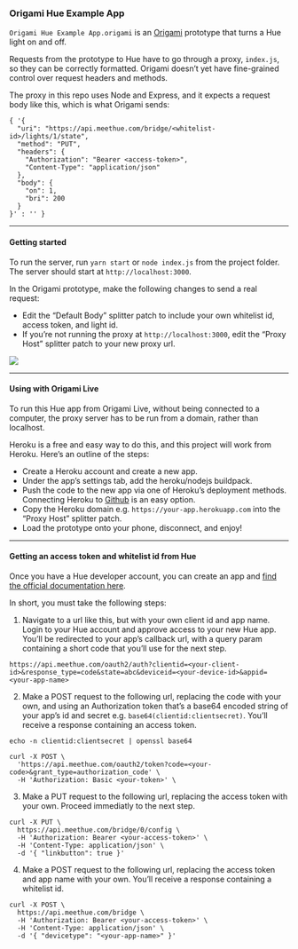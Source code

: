 ### Origami Hue Example App

`Origami Hue Example App.origami` is an [Origami](https://origami.design/) prototype that turns a Hue light on and off.

Requests from the prototype to Hue have to go through a proxy, `index.js`, so they can be correctly formatted. Origami doesn’t yet have fine-grained control over request headers and methods.

The proxy in this repo uses Node and Express, and it expects a request body like this, which is what Origami sends:

```
{ '{
  "uri": "https://api.meethue.com/bridge/<whitelist-id>/lights/1/state",
  "method": "PUT",
  "headers": {
    "Authorization": "Bearer <access-token>",
    "Content-Type": "application/json"
  },
  "body": {
    "on": 1,
    "bri": 200
  }
}' : '' }
```

-----

#### Getting started

To run the server, run `yarn start` or `node index.js` from the project folder. The server should start at `http://localhost:3000`.

In the Origami prototype, make the following changes to send a real request:

* Edit the “Default Body” splitter patch to include your own whitelist id, access token, and light id.
* If you’re not running the proxy at `http://localhost:3000`, edit the “Proxy Host” splitter patch to your new proxy url.

![](https://i.imgur.com/hAS67Ru.png)

-----

#### Using with Origami Live

To run this Hue app from Origami Live, without being connected to a computer, the proxy server has to be run from a domain, rather than localhost.

Heroku is a free and easy way to do this, and this project will work from Heroku. Here’s an outline of the steps:

* Create a Heroku account and create a new app.
* Under the app’s settings tab, add the heroku/nodejs buildpack.
* Push the code to the new app via one of Heroku’s deployment methods. Connecting Heroku to [Github](https://devcenter.heroku.com/articles/github-integration) is an easy option.
* Copy the Heroku domain e.g. `https://your-app.herokuapp.com` into the “Proxy Host” splitter patch.
* Load the prototype onto your phone, disconnect, and enjoy!

-----

#### Getting an access token and whitelist id from Hue

Once you have a Hue developer account, you can create an app and [find the official documentation here](https://www.developers.meethue.com/documentation/remote-hue-api).

In short, you must take the following steps:

1. Navigate to a url like this, but with your own client id and app name. Login to your Hue account and approve access to your new Hue app. You’ll be redirected to your app’s callback url, with a query param containing a short code that you’ll use for the next step.

```
https://api.meethue.com/oauth2/auth?clientid=<your-client-id>&response_type=code&state=abc&deviceid=<your-device-id>&appid=<your-app-name>
```

2. Make a POST request to the following url, replacing the code with your own, and using an Authorization token that’s a base64 encoded string of your app’s id and secret e.g. `base64(clientid:clientsecret)`. You’ll receive a response containing an access token.

```
echo -n clientid:clientsecret | openssl base64
```

```
curl -X POST \
  'https://api.meethue.com/oauth2/token?code=<your-code>&grant_type=authorization_code' \
  -H 'Authorization: Basic <your-token>' \

```

3. Make a PUT request to the following url, replacing the access token with your own. Proceed immediatly to the next step.

```
curl -X PUT \
  https://api.meethue.com/bridge/0/config \
  -H 'Authorization: Bearer <your-access-token>' \
  -H 'Content-Type: application/json' \
  -d '{ "linkbutton": true }'
```

4. Make a POST request to the following url, replacing the access token and app name with your own. You’ll receive a response containing a whitelist id.

```
curl -X POST \
  https://api.meethue.com/bridge \
  -H 'Authorization: Bearer <your-access-token>' \
  -H 'Content-Type: application/json' \
  -d '{ "devicetype": "<your-app-name>" }'
  ```
